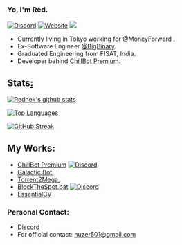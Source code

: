 ### Yo, I'm Red.

[![Discord](https://discord.com/api/guilds/807273906872123412/widget.png)](https://discord.gg/p43cusgUPm) [<img alt = "Website" src = "https://img.shields.io/badge/-https://redisa.dev-A020F0"/>](https://redisa.dev) ![](https://komarev.com/ghpvc/?username=Rednek46&color=blueviolet&label=PROFILE+VIEWS)

- Currently living in Tokyo working for @MoneyForward .
- Ex-Software Engineer [@BigBinary](https://www.bigbinary.com/).
- Graduated Engineering from FISAT, India.
- Developer behind [ChillBot Premium](https://chillbot.me).

## Stats[:](https://youtu.be/dQw4w9WgXcQ)

[![Rednek's github stats](https://github-readme-stats.vercel.app/api?username=Nuzair46&show_icons=true&theme=radical&count_private=true&hide_border=true)](https://redisa.dev)

[![Top Languages](https://github-readme-stats.vercel.app/api/top-langs/?username=Nuzair46&layout=compact&theme=radical&hide_border=true)](https://redisa.dev)

[![GitHub Streak](https://streak-stats.demolab.com?user=nuzair46&theme=radical&hide_border=true&border_radius=6&mode=weekly&background=141320&border=DDDDDD)](https://redisa.dev)

<!---
## Tools and Frameworks:

<p>
	<a title="Jamie Dihiansan http://weblog.rubyonrails.org/2016/1/19/new-rails-identity/2, CC0, via Wikimedia Commons" href="https://commons.wikimedia.org/wiki/File:Ruby_On_Rails_Logo.svg"><img width="64" height="50" alt="Ruby On Rails Logo" src="https://upload.wikimedia.org/wikipedia/commons/thumb/6/62/Ruby_On_Rails_Logo.svg/64px-Ruby_On_Rails_Logo.svg.png"></a>
	<a href="https://git-scm.com/"><img alt="git" width="50px" src="https://upload.wikimedia.org/wikipedia/commons/thumb/3/3f/Git_icon.svg/97px-Git_icon.svg.png"/ ></a>
	<a title="Microsoft, Public domain, via Wikimedia Commons" href="https://commons.wikimedia.org/wiki/File:Visual_Studio_Code_1.35_icon.svg"><img width="48" alt="Visual Studio Code 1.35 icon" src="https://upload.wikimedia.org/wikipedia/commons/thumb/9/9a/Visual_Studio_Code_1.35_icon.svg/64px-Visual_Studio_Code_1.35_icon.svg.png"></a>
	<a title="Facebook, Public domain, via Wikimedia Commons" href="https://commons.wikimedia.org/wiki/File:React-icon.svg"><img width="64" alt="React-icon" src="https://upload.wikimedia.org/wikipedia/commons/thumb/a/a7/React-icon.svg/64px-React-icon.svg.png"></a>
	<a title="Tailwind CSS, CC BY-SA 4.0 &lt;https://creativecommons.org/licenses/by-sa/4.0&gt;, via Wikimedia Commons" href="https://commons.wikimedia.org/wiki/File:Tailwind_CSS_Logo.svg"><img width="50" alt="Tailwind CSS Logo" src="https://upload.wikimedia.org/wikipedia/commons/thumb/d/d5/Tailwind_CSS_Logo.svg/64px-Tailwind_CSS_Logo.svg.png"></a>
</p>
--->
## My Works:

- [ChillBot Premium](https://chillbot.me) [![Discord](https://discord.com/api/guilds/793143215057272892/widget.png)](https://discord.gg/efxVhft75N)
- [Galactic Bot.](https://top.gg/bot/764164847238643774)
- [Torrent2Mega.](https://github.com/nuzair46/torrent2mega)
- [BlockTheSpot.bat](https://github.com/mrpond/BlockTheSpot/) [![Discord](https://discord.com/api/guilds/807273906872123412/widget.png)](https://discord.gg/p43cusgUPm)
- [EssentialCV](https://pypi.org/project/EssentialCV/)

<!---

## Status
[![Discord Presence](https://lanyard.cnrad.dev/api/428944701094363146)](https://discord.com/users/428944701094363146)

--->

### Personal Contact:

- [Discord](https://discordapp.com/users/428944701094363146/)
- For official contact: nuzer501@gmail.com
